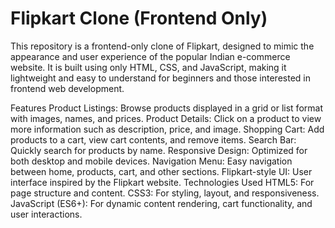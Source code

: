 # Flipkart Clone (Frontend Only) 
This repository is a frontend-only clone of Flipkart, designed to mimic the appearance and user experience of the popular Indian e-commerce website. It is built using only HTML, CSS, and JavaScript, making it lightweight and easy to understand for beginners and those interested in frontend web development.

Features
Product Listings: Browse products displayed in a grid or list format with images, names, and prices.
Product Details: Click on a product to view more information such as description, price, and image.
Shopping Cart: Add products to a cart, view cart contents, and remove items.
Search Bar: Quickly search for products by name.
Responsive Design: Optimized for both desktop and mobile devices.
Navigation Menu: Easy navigation between home, products, cart, and other sections.
Flipkart-style UI: User interface inspired by the Flipkart website.
Technologies Used
HTML5: For page structure and content.
CSS3: For styling, layout, and responsiveness.
JavaScript (ES6+): For dynamic content rendering, cart functionality, and user interactions.

